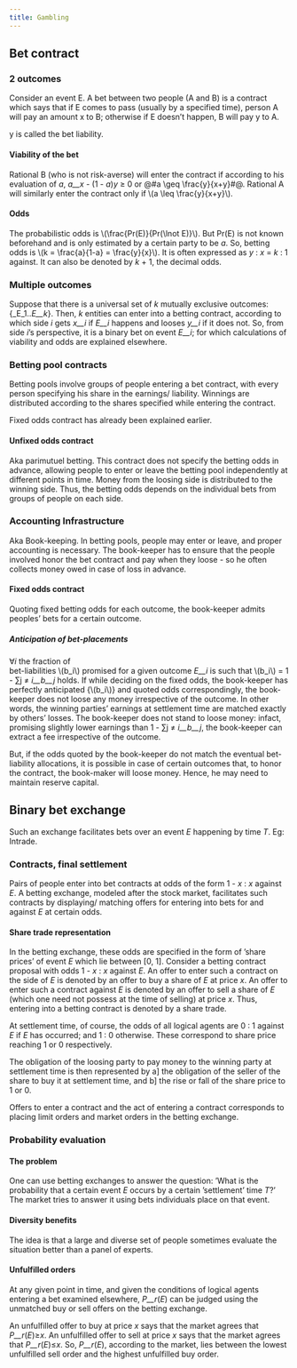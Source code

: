 ```yaml
---
title: Gambling
---
```



## Bet contract

### 2 outcomes

Consider an event E. A bet between two people (A and B) is a contract which says that if E comes to pass (usually by a specified time), person A will pay an amount x to B; otherwise if E doesn’t happen, B will pay y to A.

y is called the bet liability.

#### Viability of the bet

Rational B (who is not risk-averse) will enter the contract if according to his evaluation of _a_, _a__x_ - (1 - _a_)_y_ ≥ 0 or @#a \\geq \\frac{y}{x+y}#@. Rational A will similarly enter the contract only if \\(a \\leq \\frac{y}{x+y}\\).

#### Odds

The probabilistic odds is \\(\\frac{Pr(E)}{Pr(\\lnot E)}\\). But Pr(E) is not known beforehand and is only estimated by a certain party to be _a_. So, betting odds is \\(k = \\frac{a}{1-a} = \\frac{y}{x}\\). It is often expressed as _y_ : _x_ = _k_ : 1 against. It can also be denoted by _k_ + 1, the decimal odds.

### Multiple outcomes

Suppose that there is a universal set of _k_ mutually exclusive outcomes:  
{_E_1.._E__k_}. Then, _k_ entities can enter into a betting contract, according to which side _i_ gets _x__i_ if _E__i_ happens and looses _y__i_ if it does not. So, from side _i_’s perspective, it is a binary bet on event _E__i_; for which calculations of viability and odds are explained elsewhere.

### Betting pool contracts

Betting pools involve groups of people entering a bet contract, with every person specifying his share in the earnings/ liability. Winnings are distributed according to the shares specified while entering the contract.

Fixed odds contract has already been explained earlier.

#### Unfixed odds contract

Aka parimutuel betting. This contract does not specify the betting odds in advance, allowing people to enter or leave the betting pool independently at different points in time. Money from the loosing side is distributed to the winning side. Thus, the betting odds depends on the individual bets from groups of people on each side.

### Accounting Infrastructure

Aka Book-keeping. In betting pools, people may enter or leave, and proper accounting is necessary. The book-keeper has to ensure that the people involved honor the bet contract and pay when they loose - so he often collects money owed in case of loss in advance.

#### Fixed odds contract

Quoting fixed betting odds for each outcome, the book-keeper admits peoples’ bets for a certain outcome.

##### Anticipation of bet-placements

∀_i_ the fraction of  
bet-liabilities \\(b_i\\) promised for a given outcome _E__i_ is such that \\(b_i\\) = 1 - ∑j ≠ _i__b__j_ holds. If while deciding on the fixed odds, the book-keeper has perfectly anticipated {\\(b_i\\)} and quoted odds correspondingly, the book-keeper does not loose any money irrespective of the outcome. In other words, the winning parties’ earnings at settlement time are matched exactly by others’ losses. The book-keeper does not stand to loose money: infact, promising slightly lower earnings than 1 - ∑j ≠ _i__b__j_, the book-keeper can extract a fee irrespective of the outcome.

But, if the odds quoted by the book-keeper do not match the eventual bet-liability allocations, it is possible in case of certain outcomes that, to honor the contract, the book-maker will loose money. Hence, he may need to maintain reserve capital.

## Binary bet exchange

Such an exchange facilitates bets over an event _E_ happening by time _T_. Eg: Intrade.

### Contracts, final settlement

Pairs of people enter into bet contracts at odds of the form 1 - _x_ : _x_ against _E_. A betting exchange, modeled after the stock market, facilitates such contracts by displaying/ matching offers for entering into bets for and against _E_ at certain odds.

#### Share trade representation

In the betting exchange, these odds are specified in the form of ’share prices’ of event _E_ which lie between \[0, 1\]. Consider a betting contract proposal with odds 1 - _x_ : _x_ against _E_. An offer to enter such a contract on the side of _E_ is denoted by an offer to buy a share of _E_ at price _x_. An offer to enter such a contract against _E_ is denoted by an offer to sell a share of _E_ (which one need not possess at the time of selling) at price _x_. Thus, entering into a betting contract is denoted by a share trade.

At settlement time, of course, the odds of all logical agents are 0 : 1 against _E_ if _E_ has occurred; and 1 : 0 otherwise. These correspond to share price reaching 1 or 0 respectively.

The obligation of the loosing party to pay money to the winning party at settlement time is then represented by a\] the obligation of the seller of the share to buy it at settlement time, and b\] the rise or fall of the share price to 1 or 0.

Offers to enter a contract and the act of entering a contract corresponds to placing limit orders and market orders in the betting exchange.

### Probability evaluation

#### The problem

One can use betting exchanges to answer the question: ’What is the probability that a certain event _E_ occurs by a certain ’settlement’ time _T_?’ The market tries to answer it using bets individuals place on that event.

#### Diversity benefits

The idea is that a large and diverse set of people sometimes evaluate the situation better than a panel of experts.

#### Unfulfilled orders

At any given point in time, and given the conditions of logical agents entering a bet examined elsewhere, _P__r_(_E_) can be judged using the unmatched buy or sell offers on the betting exchange.

An unfulfilled offer to buy at price _x_ says that the market agrees that _P__r_(_E_)≥_x_. An unfulfilled offer to sell at price _x_ says that the market agrees that _P__r_(_E_)≤_x_. So, _P__r_(_E_), according to the market, lies between the lowest unfulfilled sell order and the highest unfulfilled buy order.
